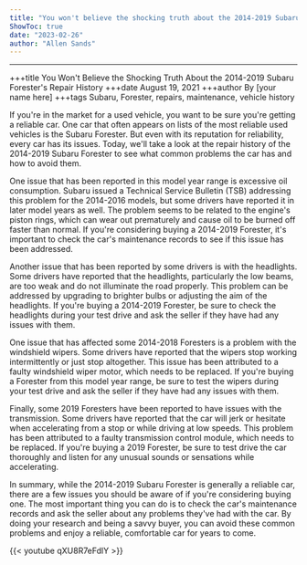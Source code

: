 ```yaml
---
title: "You won't believe the shocking truth about the 2014-2019 Subaru Forester's repair history!"
ShowToc: true 
date: "2023-02-26"
author: "Allen Sands"
---
```

*****
+++title
You Won't Believe the Shocking Truth About the 2014-2019 Subaru Forester's Repair History
+++date
August 19, 2021
+++author
By [your name here]
+++tags
Subaru, Forester, repairs, maintenance, vehicle history

If you're in the market for a used vehicle, you want to be sure you're getting a reliable car. One car that often appears on lists of the most reliable used vehicles is the Subaru Forester. But even with its reputation for reliability, every car has its issues. Today, we'll take a look at the repair history of the 2014-2019 Subaru Forester to see what common problems the car has and how to avoid them.

One issue that has been reported in this model year range is excessive oil consumption. Subaru issued a Technical Service Bulletin (TSB) addressing this problem for the 2014-2016 models, but some drivers have reported it in later model years as well. The problem seems to be related to the engine's piston rings, which can wear out prematurely and cause oil to be burned off faster than normal. If you're considering buying a 2014-2019 Forester, it's important to check the car's maintenance records to see if this issue has been addressed.

Another issue that has been reported by some drivers is with the headlights. Some drivers have reported that the headlights, particularly the low beams, are too weak and do not illuminate the road properly. This problem can be addressed by upgrading to brighter bulbs or adjusting the aim of the headlights. If you're buying a 2014-2019 Forester, be sure to check the headlights during your test drive and ask the seller if they have had any issues with them.

One issue that has affected some 2014-2018 Foresters is a problem with the windshield wipers. Some drivers have reported that the wipers stop working intermittently or just stop altogether. This issue has been attributed to a faulty windshield wiper motor, which needs to be replaced. If you're buying a Forester from this model year range, be sure to test the wipers during your test drive and ask the seller if they have had any issues with them.

Finally, some 2019 Foresters have been reported to have issues with the transmission. Some drivers have reported that the car will jerk or hesitate when accelerating from a stop or while driving at low speeds. This problem has been attributed to a faulty transmission control module, which needs to be replaced. If you're buying a 2019 Forester, be sure to test drive the car thoroughly and listen for any unusual sounds or sensations while accelerating.

In summary, while the 2014-2019 Subaru Forester is generally a reliable car, there are a few issues you should be aware of if you're considering buying one. The most important thing you can do is to check the car's maintenance records and ask the seller about any problems they've had with the car. By doing your research and being a savvy buyer, you can avoid these common problems and enjoy a reliable, comfortable car for years to come.

{{< youtube qXU8R7eFdlY >}} 






